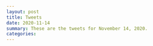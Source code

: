 ```yaml
---
layout: post
title: Tweets
date: 2020-11-14
summary: These are the tweets for November 14, 2020.
categories:
---
```


